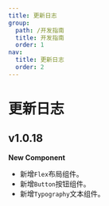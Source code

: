 ```yaml
---
title: 更新日志
group:
  path: /开发指南
  title: 开发指南
  order: 1
nav:
  title: 更新日志
  order: 2
---
```


# 更新日志

## v1.0.18

**New Component**

- 新增`Flex`布局组件。
- 新增`Button`按钮组件。
- 新增`Typography`文本组件。
